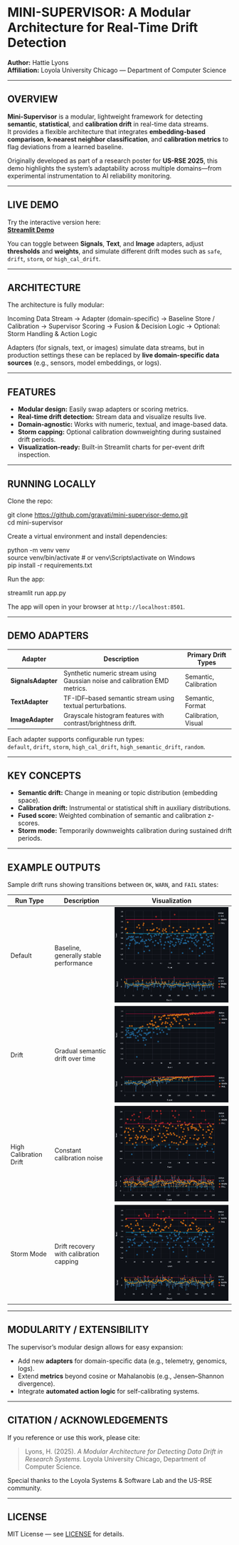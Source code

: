 # MINI-SUPERVISOR: A Modular Architecture for Real-Time Drift Detection

**Author:** Hattie Lyons  
**Affiliation:** Loyola University Chicago — Department of Computer Science  

---

## OVERVIEW

**Mini-Supervisor** is a modular, lightweight framework for detecting **semantic**, **statistical**, and **calibration drift** in real-time data streams.  
It provides a flexible architecture that integrates **embedding-based comparison**, **k-nearest neighbor classification**, and **calibration metrics** to flag deviations from a learned baseline.

Originally developed as part of a research poster for **US-RSE 2025**, this demo highlights the system’s adaptability across multiple domains—from experimental instrumentation to AI reliability monitoring.

---

## LIVE DEMO

Try the interactive version here:  
**[Streamlit Demo](https://mini-supervisor-demo.streamlit.app/)**  

You can toggle between **Signals**, **Text**, and **Image** adapters, adjust **thresholds** and **weights**, and simulate different drift modes such as `safe`, `drift`, `storm`, or `high_cal_drift`.

---

## ARCHITECTURE

The architecture is fully modular:

Incoming Data Stream → Adapter (domain-specific) → Baseline Store / Calibration → Supervisor Scoring → Fusion & Decision Logic → Optional: Storm Handling & Action Logic

Adapters (for signals, text, or images) simulate data streams, but in production settings these can be replaced by **live domain-specific data sources** (e.g., sensors, model embeddings, or logs).

---

## FEATURES

- **Modular design:** Easily swap adapters or scoring metrics.  
- **Real-time drift detection:** Stream data and visualize results live.  
- **Domain-agnostic:** Works with numeric, textual, and image-based data.  
- **Storm capping:** Optional calibration downweighting during sustained drift periods.  
- **Visualization-ready:** Built-in Streamlit charts for per-event drift inspection.

---

## RUNNING LOCALLY

Clone the repo:

git clone https://github.com/gravati/mini-supervisor-demo.git  
cd mini-supervisor

Create a virtual environment and install dependencies:

python -m venv venv  
source venv/bin/activate   # or venv\Scripts\activate on Windows  
pip install -r requirements.txt

Run the app:

streamlit run app.py

The app will open in your browser at `http://localhost:8501`.

---

## DEMO ADAPTERS

| Adapter | Description | Primary Drift Types |
|----------|--------------|---------------------|
| **SignalsAdapter** | Synthetic numeric stream using Gaussian noise and calibration EMD metrics. | Semantic, Calibration |
| **TextAdapter** | TF-IDF–based semantic stream using textual perturbations. | Semantic, Format |
| **ImageAdapter** | Grayscale histogram features with contrast/brightness drift. | Calibration, Visual |

Each adapter supports configurable run types:  
`default`, `drift`, `storm`, `high_cal_drift`, `high_semantic_drift`, `random`.

---

## KEY CONCEPTS

- **Semantic drift:** Change in meaning or topic distribution (embedding space).  
- **Calibration drift:** Instrumental or statistical shift in auxiliary distributions.  
- **Fused score:** Weighted combination of semantic and calibration z-scores.  
- **Storm mode:** Temporarily downweights calibration during sustained drift periods.

---

## EXAMPLE OUTPUTS

Sample drift runs showing transitions between `OK`, `WARN`, and `FAIL` states:

| Run Type | Description | Visualization |
|-----------|--------------|----------------|
| Default | Baseline, generally stable performance | ![safe](docs/img/default.png) |
| Drift | Gradual semantic drift over time | ![drift](docs/img/drift.png) |
| High Calibration Drift | Constant calibration noise | ![cal](docs/img/cal.png) |
| Storm Mode | Drift recovery with calibration capping | ![storm](docs/img/storm.png) |

---

## MODULARITY / EXTENSIBILITY

The supervisor’s modular design allows for easy expansion:

- Add new **adapters** for domain-specific data (e.g., telemetry, genomics, logs).  
- Extend **metrics** beyond cosine or Mahalanobis (e.g., Jensen–Shannon divergence).  
- Integrate **automated action logic** for self-calibrating systems.

---

## CITATION / ACKNOWLEDGEMENTS

If you reference or use this work, please cite:

> Lyons, H. (2025). *A Modular Architecture for Detecting Data Drift in Research Systems.* Loyola University Chicago, Department of Computer Science.

Special thanks to the Loyola Systems & Software Lab and the US-RSE community.

---

## LICENSE

MIT License — see [LICENSE](LICENSE) for details.
